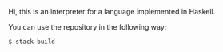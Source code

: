 Hi, this is an interpreter for a language implemented in Haskell.

You can use the repository in the following way:


```sh
$ stack build
```

